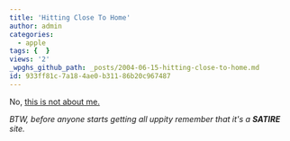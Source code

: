 ```yaml
---
title: 'Hitting Close To Home'
author: admin
categories:
  - apple
tags: {  }
views: '2'
_wpghs_github_path: _posts/2004-06-15-hitting-close-to-home.md
id: 933ff81c-7a18-4ae0-b311-86b20c967487
---
```

<p>No, <a href="http://www.holyobserver.com/detail.php?isu=v01i04&amp;art=mac">this is not about me.</a></p>
<p><i>BTW, before anyone starts getting all uppity remember that it's a <strong>SATIRE</strong> site.</i></p>

